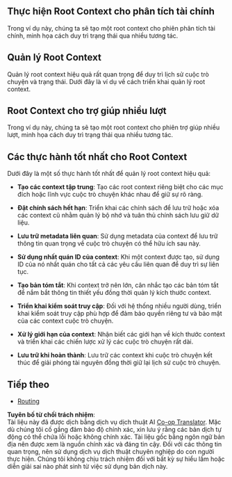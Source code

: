 <!--
CO_OP_TRANSLATOR_METADATA:
{
  "original_hash": "e1cbc99fa7185139ad6d539eca09a2b3",
  "translation_date": "2025-06-02T20:29:22+00:00",
  "source_file": "05-AdvancedTopics/mcp-root-contexts/README.md",
  "language_code": "vi"
}
-->
## Thực hiện Root Context cho phân tích tài chính

Trong ví dụ này, chúng ta sẽ tạo một root context cho phiên phân tích tài chính, minh họa cách duy trì trạng thái qua nhiều tương tác.

## Quản lý Root Context

Quản lý root context hiệu quả rất quan trọng để duy trì lịch sử cuộc trò chuyện và trạng thái. Dưới đây là ví dụ về cách triển khai quản lý root context.

## Root Context cho trợ giúp nhiều lượt

Trong ví dụ này, chúng ta sẽ tạo một root context cho phiên trợ giúp nhiều lượt, minh họa cách duy trì trạng thái qua nhiều tương tác.

## Các thực hành tốt nhất cho Root Context

Dưới đây là một số thực hành tốt nhất để quản lý root context hiệu quả:

- **Tạo các context tập trung**: Tạo các root context riêng biệt cho các mục đích hoặc lĩnh vực cuộc trò chuyện khác nhau để giữ sự rõ ràng.

- **Đặt chính sách hết hạn**: Triển khai các chính sách để lưu trữ hoặc xóa các context cũ nhằm quản lý bộ nhớ và tuân thủ chính sách lưu giữ dữ liệu.

- **Lưu trữ metadata liên quan**: Sử dụng metadata của context để lưu trữ thông tin quan trọng về cuộc trò chuyện có thể hữu ích sau này.

- **Sử dụng nhất quán ID của context**: Khi một context được tạo, sử dụng ID của nó nhất quán cho tất cả các yêu cầu liên quan để duy trì sự liên tục.

- **Tạo bản tóm tắt**: Khi context trở nên lớn, cân nhắc tạo các bản tóm tắt để nắm bắt thông tin thiết yếu đồng thời quản lý kích thước context.

- **Triển khai kiểm soát truy cập**: Đối với hệ thống nhiều người dùng, triển khai kiểm soát truy cập phù hợp để đảm bảo quyền riêng tư và bảo mật của các context cuộc trò chuyện.

- **Xử lý giới hạn của context**: Nhận biết các giới hạn về kích thước context và triển khai các chiến lược xử lý các cuộc trò chuyện rất dài.

- **Lưu trữ khi hoàn thành**: Lưu trữ các context khi cuộc trò chuyện kết thúc để giải phóng tài nguyên đồng thời giữ lại lịch sử cuộc trò chuyện.

## Tiếp theo

- [Routing](../mcp-routing/README.md)

**Tuyên bố từ chối trách nhiệm**:  
Tài liệu này đã được dịch bằng dịch vụ dịch thuật AI [Co-op Translator](https://github.com/Azure/co-op-translator). Mặc dù chúng tôi cố gắng đảm bảo độ chính xác, xin lưu ý rằng các bản dịch tự động có thể chứa lỗi hoặc không chính xác. Tài liệu gốc bằng ngôn ngữ bản địa nên được xem là nguồn chính xác và đáng tin cậy. Đối với các thông tin quan trọng, nên sử dụng dịch vụ dịch thuật chuyên nghiệp do con người thực hiện. Chúng tôi không chịu trách nhiệm đối với bất kỳ sự hiểu lầm hoặc diễn giải sai nào phát sinh từ việc sử dụng bản dịch này.